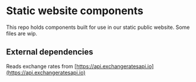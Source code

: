 
# Static website components

This repo holds components built for use in our static public website.
Some files are wip.

## External dependencies

Reads exchange rates from [https://api.exchangeratesapi.io](https://api.exchangeratesapi.io)
